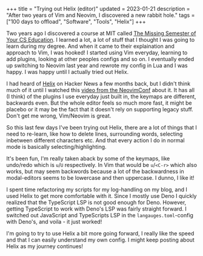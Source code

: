 +++
title = "Trying out Helix (editor)"
updated = 2023-01-21
description = "After two years of Vim and Neovim, I discovered a new rabbit hole."
tags = ["100 days to offload", "Software", "Tools", "Helix"]
+++

Two years ago I discovered a course at MIT called [The Missing Semester of Your
CS Education][m_mit]. I learned a lot, a lot of stuff that I thought I was going
to learn during my degree. And when it came to their explaination and approach
to Vim, I was hooked! I started using Vim everyday, learning to add plugins,
looking at other peoples configs and so on. I eventually ended up switching to
Neovim last year and rewrote my config in Lua and I was happy. I was happy until
I actually tried out Helix.

I had heard of [Helix][helix] on Hacker News a few months back, but I didn't
think much of it until I watched this [video from the NeovimConf][neovim_vid]
about it. It has all (I think) of the plugins I use everyday just built in, the
keymaps are different, backwards even. But the whole editor feels so much more
fast, it might be placebo or it may be the fact that it doesn't rely on
supporting legacy stuff. Don't get me wrong, Vim/Neovim is great.

So this last few days I've been trying out Helix, there are a lot of things that
I need to re-learn, like how to delete lines, surrounding words, selecting
inbetween different characters etc. And that every action I do in normal mode is
basically selecting/highlighting.

It's been fun, I'm really taken aback by some of the keymaps, like undo/redo
which is `u`/`U` respectively. In Vim that would be `u`/`<C-r>` which also
works, but may seem backwords because a lot of the backwardness in modal-editors
seems to be lowercase and then uppercase. I dunno, I like it!

I spent time refactoring my scripts for my log-handling on my blog, and I used
Helix to get more comfortable with it. Since I mostly use Deno I quickly
realized that the TypeScript LSP is not good enough for Deno. However, getting
TypeScript to work with Deno's LSP was fairly straight forward. I switched out
JavaScript and TypeScripts LSP in the `langauges.toml`-config with Deno's, and
voila - it just worked!

I'm going to try to use Helix a bit more going forward, I really like the speed
and that I can easily understand my own config. I might keep posting about Helix
as my journey continues!

[m_mit]: https://missing.csail.mit.edu/
[helix]: https://helix-editor.com/
[neovim_vid]: https://youtu.be/tGYvUXYN-c0

